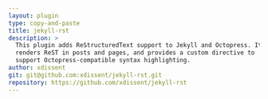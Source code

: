 ```yaml
---
layout: plugin
type: copy-and-paste
title: jekyll-rst
description: >
  This plugin adds ReStructuredText support to Jekyll and Octopress. It
  renders ReST in posts and pages, and provides a custom directive to
  support Octopress-compatible syntax highlighting.
author: xdissent
git: git@github.com:xdissent/jekyll-rst.git
repository: https://github.com/xdissent/jekyll-rst
---
```

